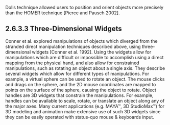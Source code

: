 Dolls technique allowed users to position and orient objects more precisely than the HOMER technique [Pierce and Pausch 2002].

## 2.6.3.3 Three-Dimensional Widgets

Conner et al. explored manipulations of objects which diverged from the stranded direct manipulation techniques described above, using three-dimensional widgets [Conner et al. 1992]. Using the widgets allow for manipulations which are difficult or impossible to accomplish using a direct mapping from the physical hand, and also allow for constrained manipulations, such as rotating an object about a single axis. They describe several widgets which allow for different types of manipulations. For example, a virtual sphere can be used to rotate an object. The mouse clicks and drags on the sphere, and the 2D mouse coordinates are mapped to points on the surface of the sphere, causing the object to rotate. Object handles are 3D widgets that constrain the manipulations. For example, handles can be available to scale, rotate, or translate an object along any of the major axes. Many current applications (e.g. MAYA™, 3D StudioMax™) for 3D modeling and animation make extensive use of such 3D widgets since they can be easily operated with status-quo mouse & keyboards input.